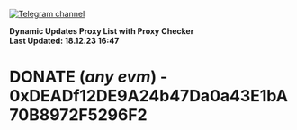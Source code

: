 [![Telegram channel](https://img.shields.io/endpoint?url=https://runkit.io/damiankrawczyk/telegram-badge/branches/master?url=https://t.me/n4z4v0d)](https://t.me/n4z4v0d) 

**Dynamic Updates Proxy List with Proxy Checker**  
**Last Updated: 18.12.23 16:47**

# DONATE (_any evm_) - 0xDEADf12DE9A24b47Da0a43E1bA70B8972F5296F2
